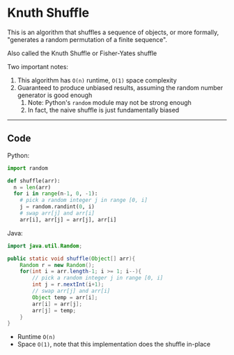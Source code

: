 # Knuth Shuffle

This is an algorithm that shuffles a sequence of objects, or more formally, "generates a random permutation of a finite sequence".

Also called the Knuth Shuffle or Fisher-Yates shuffle

Two important notes:
1. This algorithm has `O(n)` runtime, `O(1)` space complexity
2. Guaranteed to produce unbiased results, assuming the random number generator is good enough
    1. Note: Python's `random` module may not be strong enough
    2. In fact, the naive shuffle is just fundamentally biased

---

## Code

Python:

```py
import random

def shuffle(arr):
  n = len(arr)
  for i in range(n-1, 0, -1):
    # pick a random integer j in range [0, i]
    j = random.randint(0, i)
    # swap arr[j] and arr[i]
    arr[i], arr[j] = arr[j], arr[i]

```

Java:

```java
import java.util.Random;

public static void shuffle(Object[] arr){
    Random r = new Random();
    for(int i = arr.length-1; i >= 1; i--){
        // pick a random integer j in range [0, i]
        int j = r.nextInt(i+1);
        // swap arr[j] and arr[i]
        Object temp = arr[i];
        arr[i] = arr[j];
        arr[j] = temp;
    }
}

```

- Runtime `O(n)`
- Space `O(1)`, note that this implementation does the shuffle in-place

